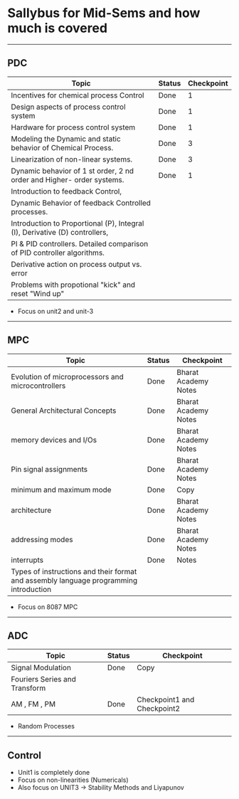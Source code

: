 # Sallybus for Mid-Sems and how much is covered


---
PDC
---
|Topic                                     |Status|Checkpoint|
| ---------------------------------------- | ---- | -------- |
|Incentives for chemical process Control   |Done|1|
|Design aspects of process control system  |Done|1|
|Hardware for process control system       |Done|1|
|Modeling the Dynamic and static behavior of Chemical Process. |Done|3|
|Linearization of non-linear systems.                          |Done|3|
|Dynamic behavior of 1 st order, 2 nd order and Higher- order systems.|Done|1|
|Introduction to feedback Control,|||
|Dynamic Behavior of feedback Controlled processes. |||
|Introduction to Proportional (P), Integral (I), Derivative (D) controllers,
PI & PID controllers. Detailed comparison of PID controller algorithms. |||
|Derivative action on process output vs. error |||
|Problems with propotional "kick" and reset "Wind up" |||
- Focus on unit2 and unit-3

---
MPC
---
|Topic                                     |Status|Checkpoint|
| ---------------------------------------- | ---- | -------- |
|Evolution of microprocessors and microcontrollers|Done|Bharat Academy Notes|
|General Architectural Concepts                   |Done|Bharat Academy Notes|
|memory devices and I/Os                          |Done|Bharat Academy Notes|
|Pin signal assignments                           |Done|Bharat Academy Notes|
|minimum and maximum mode                         |Done|Copy|
|architecture                                     |Done|Bharat Academy Notes|
|addressing modes                                 |Done|Bharat Academy Notes|
|interrupts                                       |Done|Notes|
|Types of instructions and their format and assembly language programming introduction
- Focus on 8087 MPC


---
ADC
---
|Topic                                     |Status|Checkpoint|
| ---------------------------------------- | ---- | -------- |
|Signal Modulation | Done | Copy |
|Fouriers Series and Transform | | |
|AM , FM , PM | Done | Checkpoint1 and Checkpoint2 |
- Random Processes

------
Control
------
- Unit1 is completely done
- Focus on non-linearities (Numericals)
- Also focus on UNIT3 -> Stability Methods and Liyapunov

